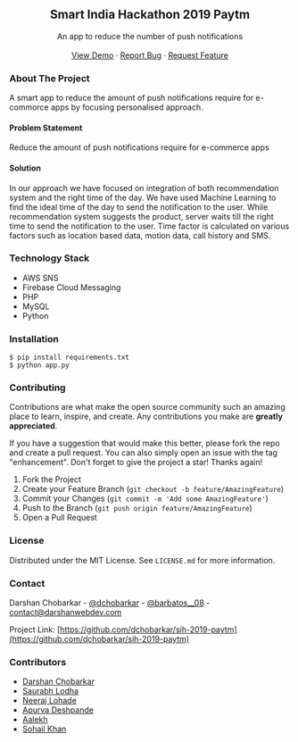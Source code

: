 <div align="center">
  <h2 align="center">Smart India Hackathon 2019 Paytm</h2>

  <p align="center">
     An app to reduce the number of push notifications
    <br />
    <br />
    <a href="https://github.com/dchobarkar/sih-2019-paytm/">View Demo</a>
    ·
    <a href="https://github.com/dchobarkar/sih-2019-paytm/issues">Report Bug</a>
    ·
    <a href="https://github.com/dchobarkar/sih-2019-paytm/issues">Request Feature</a>
  </p>
</div>

### About The Project

A smart app to reduce the amount of push notifications require for e-commorce apps by focusing personalised approach.

#### Problem Statement

Reduce the amount of push notifications require for e-commerce apps

#### Solution

In our approach we have focused on integration of both recommendation system and the right time of the day. We have used Machine Learning to find the ideal time of the day to send the notification to the user. While recommendation system suggests the product, server waits till the right time to send the notification to the user. Time factor is calculated on various factors such as location based data, motion data, call history and SMS.

### Technology Stack

- AWS SNS
- Firebase Cloud Messaging
- PHP
- MySQL
- Python

### Installation

    $ pip install requirements.txt
    $ python app.py

### Contributing

Contributions are what make the open source community such an amazing place to learn, inspire, and create. Any contributions you make are **greatly appreciated**.

If you have a suggestion that would make this better, please fork the repo and create a pull request. You can also simply open an issue with the tag "enhancement".
Don't forget to give the project a star! Thanks again!

1. Fork the Project
2. Create your Feature Branch (`git checkout -b feature/AmazingFeature`)
3. Commit your Changes (`git commit -m 'Add some AmazingFeature'`)
4. Push to the Branch (`git push origin feature/AmazingFeature`)
5. Open a Pull Request

### License

Distributed under the MIT License. See `LICENSE.md` for more information.

### Contact

Darshan Chobarkar - [@dchobarkar](https://www.linkedin.com/in/dchobarkar/) - [@barbatos\_\_08](https://twitter.com/barbatos__08) - contact@darshanwebdev.com

Project Link: [https://github.com/dchobarkar/sih-2019-paytm](https://github.com/dchobarkar/sih-2019-paytm)

### Contributors

- [Darshan Chobarkar](https://www.linkedin.com/in/dchobarkar/)
- [Saurabh Lodha](https://github.com/saurabh-lodha-16)
- [Neeraj Lohade]()
- [Apurva Deshpande](https://github.com/Apurvasd5)
- [Aalekh]()
- [Sohail Khan]()
